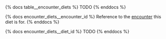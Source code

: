 {% docs table__encounter_diets %}
TODO
{% enddocs %}

{% docs encounter_diets__encounter_id %}
Reference to the [encounter](#!/source/source.tamanu.tamanu.encounters) this diet is for.
{% enddocs %}

{% docs encounter_diets__diet_id %}
TODO
{% enddocs %}
